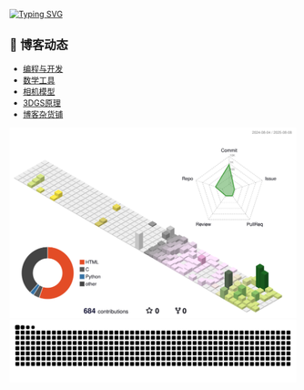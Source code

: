[![Typing SVG](https://readme-typing-svg.demolab.com?font=Ma+Shan+Zheng&size=40&duration=2998&pause=1000&color=47A042&center=true&vCenter=true&repeat=false&width=800&lines=%E8%BD%BB%E6%9D%BE%E5%8D%B3%E5%8D%95%E7%BA%AF%EF%BC%8C%E9%80%9F%E6%88%90%E5%8D%B3%E7%B2%BE%E5%87%86)](https://git.io/typing-svg)

## 📕 博客动态
<!-- BLOG-POST-LIST:START -->
- [编程与开发](https://hatrix.site/posts/%E7%BC%96%E7%A0%81%E4%B8%8E%E5%BC%80%E5%8F%91/)
- [数学工具](https://hatrix.site/posts/%E6%95%B0%E5%AD%A6%E5%B7%A5%E5%85%B7/)
- [相机模型](https://hatrix.site/posts/%E7%9B%B8%E6%9C%BA%E6%A8%A1%E5%9E%8B/)
- [3DGS原理](https://hatrix.site/posts/3DGS%E5%8E%9F%E7%90%86/)
- [博客杂货铺](https://hatrix.site/posts/%E5%8D%9A%E5%AE%A2%E6%9D%82%E8%B4%A7%E9%93%BA/)
<!-- BLOG-POST-LIST:END -->

![](profile-3d-contrib/profile-season-animate.svg)
<picture>
  <source media="(prefers-color-scheme: dark)" srcset="https://raw.githubusercontent.com/SparkyXXX/SparkyXXX/output/github-contribution-grid-snake-dark.svg">
  <source media="(prefers-color-scheme: light)" srcset="https://raw.githubusercontent.com/SparkyXXX/SparkyXXX/output/github-contribution-grid-snake.svg">
  <img alt="github contribution grid snake animation" src="https://raw.githubusercontent.com/Peter-JXL/Peter-JXL/output/github-contribution-grid-snake.svg">
</picture>
